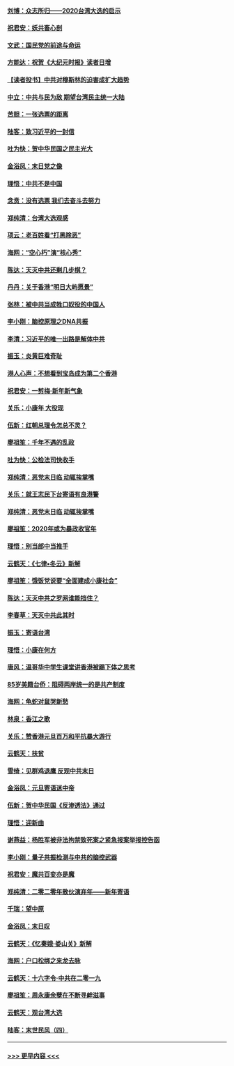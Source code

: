 #### [刘博：众志所归——2020台湾大选的启示](../pages/nsc993/n11796878.md?t=01161531) 
#### [祝君安：妖共畜心剖](../pages/nsc993/n11794273.md?t=01161531) 
#### [文武：国民党的前途与命运](../pages/nsc993/n11794198.md?t=01161531) 
#### [方能达：祝贺《大纪元时报》读者日增](../pages/nsc993/n11793807.md?t=01161531) 
#### [【读者投书】中共对穆斯林的迫害成扩大趋势](../pages/nsc993/n11791371.md?t=01161531) 
#### [中立：中共与民为敌 期望台湾民主统一大陆](../pages/nsc993/n11790392.md?t=01161531) 
#### [苦胆：一张选票的距离](../pages/nsc993/n11788914.md?t=01161531) 
#### [陆客：致习近平的一封信](../pages/nsc993/n11788867.md?t=01161531) 
#### [吐为快：贺中华民国之民主光大](../pages/nsc993/n11788618.md?t=01161531) 
#### [金浴凤：末日党之像](../pages/nsc993/n11787475.md?t=01161531) 
#### [理悟：中共不是中国](../pages/nsc993/n11787463.md?t=01161531) 
#### [念贲：没有选票  我们去奋斗去努力](../pages/nsc993/n11787398.md?t=01161531) 
#### [郑纯清：台湾大选观感](../pages/nsc993/n11786210.md?t=01161531) 
#### [项云：老百姓看“打黑除恶”](../pages/nsc993/n11785398.md?t=01161531) 
#### [海网：“空心朽”演“核心秀”](../pages/nsc993/n11783874.md?t=01161531) 
#### [陈达：天灭中共还剩几步棋？](../pages/nsc993/n11783719.md?t=01161531) 
#### [丹丹：关于香港“明日大屿愿景”](../pages/nsc993/n11783273.md?t=01161531) 
#### [张林：被中共当成牲口奴役的中国人](../pages/nsc993/n11782397.md?t=01161531) 
#### [李小刚：脑控原理之DNA共振](../pages/nsc993/n11780962.md?t=01161531) 
#### [李清：习近平的唯一出路是解体中共](../pages/nsc993/n11780866.md?t=01161531) 
#### [振玉：炎黄巨难奇耻](../pages/nsc993/n11779632.md?t=01161531) 
#### [港人心声：不想看到宝岛成为第二个香港](../pages/nsc993/n11778817.md?t=01161531) 
#### [祝君安：一剪梅‧新年新气象](../pages/nsc993/n11776340.md?t=01161531) 
#### [关乐：小康年 大役现](../pages/nsc993/n11774213.md?t=01161531) 
#### [伍新：红朝总理令怎总不灵？](../pages/nsc993/n11770813.md?t=01161531) 
#### [廖祖笙：千年不遇的乱政](../pages/nsc993/n11770373.md?t=01161531) 
#### [吐为快：公检法司快收手](../pages/nsc993/n11770359.md?t=01161531) 
#### [郑纯清：恶党末日临 动辄挨掌嘴](../pages/nsc993/n11769912.md?t=01161531) 
#### [关乐：就王志民下台寄语有良港警](../pages/nsc993/n11769903.md?t=01161531) 
#### [郑纯清：恶党末日临 动辄挨掌嘴](../pages/nsc993/n11769356.md?t=01161531) 
#### [廖祖笙：2020年或为暴政收官年](../pages/nsc993/n11768216.md?t=01161531) 
#### [理悟：别当郎中当推手](../pages/nsc993/n11768243.md?t=01161531) 
#### [云鹤天：《七律▪冬云》新解](../pages/nsc993/n11768204.md?t=01161531) 
#### [廖祖笙：饿饭党说要“全面建成小康社会”](../pages/nsc993/n11767482.md?t=01161531) 
#### [陈达：天灭中共之罗网谁能挡住？](../pages/nsc993/n11767465.md?t=01161531) 
#### [李春草：天灭中共此其时](../pages/nsc993/n11767452.md?t=01161531) 
#### [振玉：寄语台湾](../pages/nsc993/n11767432.md?t=01161531) 
#### [理悟：小康在何方](../pages/nsc993/n11767394.md?t=01161531) 
#### [唐风：温哥华中学生课堂讲香港被踢下体之思考](../pages/nsc993/n11766848.md?t=01161531) 
#### [85岁美籍台侨：阻碍两岸统一的是共产制度](../pages/nsc993/n11765043.md?t=01161531) 
#### [海网：龟蛇对鼠哭新愁](../pages/nsc993/n11764895.md?t=01161531) 
#### [林泉：香江之歌](../pages/nsc993/n11764415.md?t=01161531) 
#### [关乐：赞香港元旦百万和平抗暴大游行](../pages/nsc993/n11764382.md?t=01161531) 
#### [云鹤天：扶贫](../pages/nsc993/n11764245.md?t=01161531) 
#### [雪绮：见群鸡退鹰  反观中共末日](../pages/nsc993/n11762112.md?t=01161531) 
#### [金浴凤：元旦寄语迷中帝](../pages/nsc993/n11761788.md?t=01161531) 
#### [伍新：贺中华民国《反渗透法》通过](../pages/nsc993/n11761994.md?t=01161531) 
#### [理悟：迎新曲](../pages/nsc993/n11761152.md?t=01161531) 
#### [谢燕益：杨胜军被非法拘禁致死案之紧急报案举报控告函](../pages/nsc993/n11756134.md?t=01161531) 
#### [李小刚：量子共振检测与中共的脑控武器](../pages/nsc993/n11754518.md?t=01161531) 
#### [祝君安：魔共百变亦是魔](../pages/nsc993/n11754469.md?t=01161531) 
#### [郑纯清：二零二零年散伙演弃年——新年寄语](../pages/nsc993/n11754195.md?t=01161531) 
#### [千瑞：望中原](../pages/nsc993/n11754159.md?t=01161531) 
#### [金浴凤：末日叹](../pages/nsc993/n11752359.md?t=01161531) 
#### [云鹤天：《忆秦娥‧娄山关》新解](../pages/nsc993/n11752348.md?t=01161531) 
#### [海网：户口松绑之来龙去脉](../pages/nsc993/n11752328.md?t=01161531) 
#### [云鹤天：十六字令‧中共在二零一九](../pages/nsc993/n11752305.md?t=01161531) 
#### [廖祖笙：周永康余孽在不断寻衅滋事](../pages/nsc993/n11751013.md?t=01161531) 
#### [云鹤天：观台湾大选](../pages/nsc993/n11751007.md?t=01161531) 
#### [陆客：末世民风（四）](../pages/nsc993/n11749203.md?t=01161531) 

----
#### [ >>> 更早内容 <<< ](../indexes/nsc993-earlier.md)

